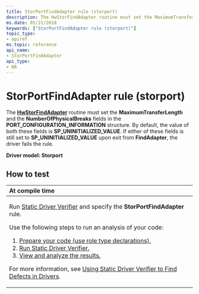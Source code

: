 ```yaml
---
title: StorPortFindAdapter rule (storport)
description: The HwStorFindAdapter routine must set the MaximumTransferLength and the NumberOfPhysicalBreaks fields in the PORT\_CONFIGURATION\_INFORMATION structure.
ms.date: 05/21/2018
keywords: ["StorPortFindAdapter rule (storport)"]
topic_type:
- apiref
ms.topic: reference
api_name:
- StorPortFindAdapter
api_type:
- NA
---
```


# StorPortFindAdapter rule (storport)


The [**HwStorFindAdapter**](/windows-hardware/drivers/ddi/storport/nc-storport-hw_find_adapter) routine must set the **MaximumTransferLength** and the **NumberOfPhysicalBreaks** fields in the **PORT\_CONFIGURATION\_INFORMATION** structure. By default, the value of both these fields is **SP\_UNINITIALIZED\_VALUE**. If either of these fields is still set to **SP\_UNINITIALIZED\_VALUE** upon exit from **FindAdapter**, the driver fails the rule.

**Driver model: Storport**

## How to test

<table>
<colgroup>
<col width="100%" />
</colgroup>
<thead>
<tr class="header">
<th align="left">At compile time</th>
</tr>
</thead>
<tbody>
<tr class="odd">
<td align="left"><p>Run <a href="/windows-hardware/drivers/devtest/static-driver-verifier" data-raw-source="[Static Driver Verifier](./static-driver-verifier.md)">Static Driver Verifier</a> and specify the <strong>StorPortFindAdapter</strong> rule.</p>
Use the following steps to run an analysis of your code:
<ol>
<li><a href="/windows-hardware/drivers/devtest/using-static-driver-verifier-to-find-defects-in-drivers#preparing-your-source-code" data-raw-source="[Prepare your code (use role type declarations).](./using-static-driver-verifier-to-find-defects-in-drivers.md#preparing-your-source-code)">Prepare your code (use role type declarations).</a></li>
<li><a href="/windows-hardware/drivers/devtest/using-static-driver-verifier-to-find-defects-in-drivers#running-static-driver-verifier" data-raw-source="[Run Static Driver Verifier.](./using-static-driver-verifier-to-find-defects-in-drivers.md#running-static-driver-verifier)">Run Static Driver Verifier.</a></li>
<li><a href="/windows-hardware/drivers/devtest/using-static-driver-verifier-to-find-defects-in-drivers#viewing-and-analyzing-the-results" data-raw-source="[View and analyze the results.](./using-static-driver-verifier-to-find-defects-in-drivers.md#viewing-and-analyzing-the-results)">View and analyze the results.</a></li>
</ol>
<p>For more information, see <a href="/windows-hardware/drivers/devtest/using-static-driver-verifier-to-find-defects-in-drivers" data-raw-source="[Using Static Driver Verifier to Find Defects in Drivers](./using-static-driver-verifier-to-find-defects-in-drivers.md)">Using Static Driver Verifier to Find Defects in Drivers</a>.</p></td>
</tr>
</tbody>
</table>

